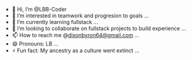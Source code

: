 - 👋 Hi, I’m @LBB-Coder
- 👀 I’m interested in teamwork and progresion to goals ...
- 🌱 I’m currently learning fullstack ...
- 💞️ I’m looking to collaborate on fullstack projects to build experience ...
- 📫 How to reach me @dixonbyron64@gmail.com ...
- 😄 Pronouns: LB ...
- ⚡ Fun fact: My ancestry as a culture went extinct ...

<!---
LBB-Coder/LBB-Coder is a ✨ special ✨ repository because its `README.md` (this file) appears on your GitHub profile.
You can click the Preview link to take a look at your changes.
--->
